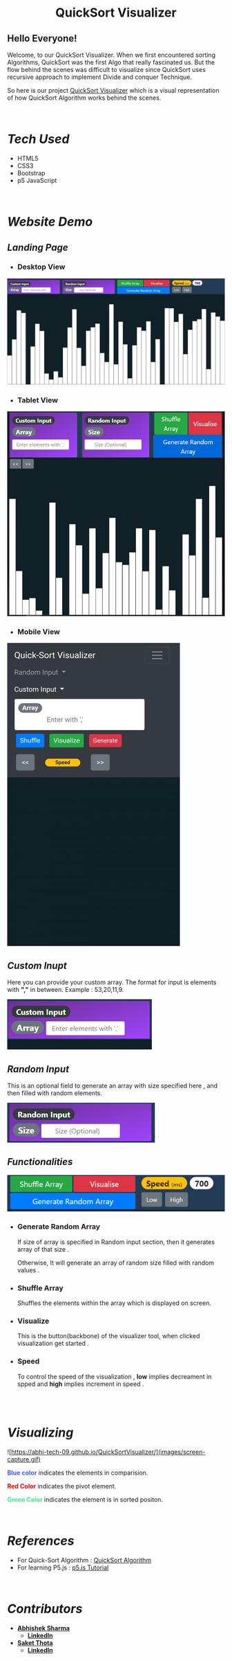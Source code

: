 <h1 align="center">
    <strong>QuickSort Visualizer</strong>
    <br>
</h1>

## Hello Everyone!

<p>
Welcome, to our QuickSort Visualizer.
When we first encountered sorting Algorithms, QuickSort was the first Algo that really fascinated us. But the flow behind the scenes was difficult to visualize since QuickSort uses recursive approach to implement Divide and conquer Technique.
<br> 
</p>

So here is our project [QuickSort Visualizer](https://saketthota.github.io/QuickSortVisualizer/) which is a visual representation of how QuickSort Algorithm works behind the scenes.

<br>

# _**Tech Used**_
* HTML5
* CSS3
* Bootstrap
* p5 JavaScript

<br>

# _**Website Demo**_

## *Landing Page*

* ### Desktop View 
![](images/desktop.png)

* ### Tablet View
![](images/tab.png)

* ### Mobile View
![](images/mobile_new.jpg)

## *Custom Inupt*

Here you can provide your custom array. The format for input is elements with **","** in between. Example : 53,20,11,9.

![](images/custom.png)

## *Random Input*

This is an optional field to generate an array with size specified here , and then filled with random elements.

![](images/random.png)


## *Functionalities*
![](images/functions.png)
* ### Generate Random Array

    If size of array is specified in Random input section, then it generates array of that size .

    Otherwise, It will generate an array of random size filled with random values .

* ### Shuffle Array

    Shuffles the elements within the array which is displayed on screen.
* ### Visualize

    This is the button(backbone) of the visualizer tool, when clicked visualization get started .
* ### Speed

    To control the speed of the visualization , **low** implies decreament in spped and **high** implies increment in speed .
<br>
<br>

# _**Visualizing**_

![https://abhi-tech-09.github.io/QuickSortVisualizer/](images/screen-capture.gif)

			
**<span style="color:#3b5bff">Blue color</span>** indicates the elements in comparision.

**<span style="color:#F00000">Red Color</span>**  indicates the pivot element.

**<span style="color:#38ef7d">Green Color</span>** indicates the element is in sorted positon. 

<br>

# _**References**_

* For Quick-Sort Algorithm : [QuickSort Algorithm](https://www.geeksforgeeks.org/quick-sort/)
* For learning P5.js : [p5.js Tutorial](https://www.youtube.com/watch?v=HerCR8bw_GE&list=PLRqwX-V7Uu6Zy51Q-x9tMWIv9cueOFTFA)

<br>

# _**Contributors**_
<h4> <strong>

* [Abhishek Sharma](https://github.com/Abhi-tech-09)
    * [LinkedIn](https://www.google.com)
* [Saket Thota](https://github.com/SaketThota)
    * [LinkedIn](https://www.linkedin.com/in/saket-thota-163227192)

</strong> 

